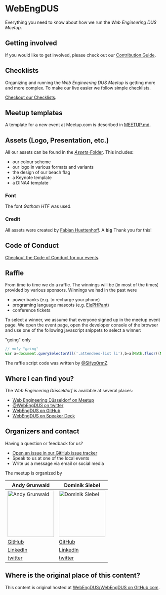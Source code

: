# WebEngDUS

Everything you need to know about how we run the *Web Engineering DUS Meetup*.

## Getting involved

If you would like to get involved, please check out our [Contribution Guide](./CONTRIBUTING.md).

## Checklists

Organizing and running the *Web Engineering DUS Meetup* is getting more and more complex.
To make our live easier we follow simple checklists.

[Checkout our Checklists](./CHECKLISTS.md).

## Meetup templates

A template for a new event at Meetup.com is described in [MEETUP.md](./MEETUP.md).

## Assets (Logo, Presentation, etc.)

All our assets can be found in the [*Assets*-Folder](./Assets). This includes:

- our colour scheme
- our logo in various formats and variants
- the design of our beach flag
- a Keynote template
- a DINA4 template

### Font

The font _Gotham HTF_ was used.

### Credit

All assets were created by [Fabian Huettenhoff](https://twitter.com/zuqbu). A **big** Thank you for this!

## Code of Conduct

[Checkout the Code of Conduct for our events](./CODE_OF_CONDUCT.md).

## Raffle

From time to time we do a raffle.
The winnings will be (in most of the times) provided by various sponsors.
Winnings we had in the past were

* power banks (e.g. to recharge your phone)
* programing language mascots (e.g. [ElePHPant](https://secure.php.net/elephpant.php))
* conference tickets

To select a winner, we assume that everyone signed up in the meetup event page.
We open the event page, open the developer console of the browser and use one of the following javascript snippets to select a winner:

"going" only
```js
// only "going"
var a=document.querySelectorAll('.attendees-list li'),b=a[Math.floor((Math.random()*a.length)+1)-1];a.forEach(function(e){e.style='';});b.style='border: 7px dotted red;';b.scrollIntoView({behavior:'smooth'});
```

The raffle script code was written by [@SHyx0rmZ](https://github.com/SHyx0rmZ).

## Where I can find you?

The *Web Engineering Düsseldorf* is available at several places:

* [Web Engineering Düsseldorf on Meetup](https://www.meetup.com/Web-Engineering-Duesseldorf/)
* [@WebEngDUS on twitter](https://twitter.com/WebEngDUS)
* [WebEngDUS on GitHub](https://github.com/WebEngDUS)
* [WebEngDUS on Speaker Deck](https://speakerdeck.com/webengdus)

## Organizers and contact

Having a question or feedback for us?

* [Open an issue in our GitHub issue tracker](https://github.com/WebEngDUS/WebEngDUS/issues/new)
* Speak to us at one of the local events
* Write us a message via email or social media

The meetup is organized by

| Andy Grunwald                                                   | Dominik Siebel                                                    |
| --------------------------------------------------------------- | ----------------------------------------------------------------- |
| <img src="https://avatars.githubusercontent.com/u/320064?v=4" height="150" alt="Andy Grunwald" title="Andy Grunwald">  | <img src="https://avatars.githubusercontent.com/u/145283?v=4" height="150" alt="Dominik Siebel" title="Dominik Siebel"> |
| [GitHub](https://github.com/andygrunwald)                       | [GitHub](https://github.com/dsiebel)                              |
| [LinkedIn](https://www.linkedin.com/in/andy-grunwald-09aa265a/) | [LinkedIn](https://www.linkedin.com/in/dominik-siebel-1960a067/)  |
| [twitter](https://twitter.com/andygrunwald)                     | [twitter](https://twitter.com/milchjieper)                        |

## Where is the original place of this content?

This content is original hosted at [WebEngDUS/WebEngDUS on GitHub.com](https://github.com/WebEngDUS/WebEngDUS).

